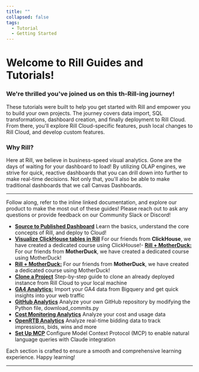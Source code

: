 ```yaml
---
title: ""
collapsed: false
tags:
  - Tutorial
  - Getting Started
---
```


# Welcome to Rill Guides and Tutorials!

### We're thrilled you've joined us on this th-Rill-ing journey!

These tutorials were built to help you get started with Rill and empower you to build your own projects. The journey covers data import, SQL transformations, dashboard creation, and finally deployment to Rill Cloud. From there, you'll explore Rill Cloud-specific features, push local changes to Rill Cloud, and develop custom features.

### Why Rill?
Here at Rill, we believe in business-speed visual analytics. Gone are the days of waiting for your dashboard to load! By utilizing OLAP engines, we strive for quick, reactive dashboards that you can drill down into further to make real-time decisions. Not only that, you'll also be able to make traditional dashboards that we call Canvas Dashboards.

---
Follow along, refer to the inline linked documentation, and explore our product to make the most out of these guides! Please reach out to ask any questions or provide feedback on our Community Slack or Discord!

- [**Source to Published Dashboard**](/guides/rill-basics/launch) Learn the basics, understand the core concepts of Rill, and deploy to Cloud!
- [**Visualize ClickHouse tables in Rill**](/guides/rill-clickhouse) For our friends from **ClickHouse**, we have created a dedicated course using ClickHouse!- [**Rill + MotherDuck:**](/guides/rill-motherduck) For our friends from **MotherDuck**, we have created a dedicated course using MotherDuck!
- [**Rill + MotherDuck:**](/guides/rill-motherduck) For our friends from **MotherDuck**, we have created a dedicated course using MotherDuck!
- [**Clone a Project**](/guides/clone-a-project) Step-by-step guide to clone an already deployed instance from Rill Cloud to your local machine
- [**GA4 Analytics:**](/guides/) Import your GA4 data from Bigquery and get quick insights into your web traffic
- [**GitHub Analytics**](/guides/github-analytics) Analyze your own GitHub repository by modifying the Python file, download_commits.py
- [**Cost Monitoring Analytics**](/guides/cost-monitoring-analytics) Analyze your cost and usage data
- [**OpenRTB Analytics**](/guides/openrtb-analytics) Analyze real-time bidding data to track impressions, bids, wins and more
- [**Set Up MCP**](/guides/setting-up-mcp) Configure Model Context Protocol (MCP) to enable natural language queries with Claude integration


<!-- - **Explore the Various Guides:** Explore the various guides on how to use Rill to the maximum capability and get the most out of our platform! -->

<!-- - [**Logging Analytics:**](/guides/) text --> 

Each section is crafted to ensure a smooth and comprehensive learning experience. Happy learning!

---
